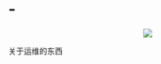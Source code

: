 # -
<p align="center">
<img src="http://image.baidu.com/search/detail?ct=503316480&z=undefined&tn=baiduimagedetail&ipn=d&word=linux&step_word=&ie=utf-8&in=&cl=2&lm=-1&st=undefined&cs=3502055518,593029557&os=3912987789,1482729155&simid=0,0&pn=1&rn=1&di=125601924500&ln=1882&fr=&fmq=1538981683153_R&fm=&ic=undefined&s=undefined&se=&sme=&tab=0&width=undefined&height=undefined&face=undefined&is=0,0&istype=0&ist=&jit=&bdtype=11&spn=0&pi=0&gsm=0&objurl=http%3A%2F%2Fwww.bjsyqw.com%2Fqiye%2Fupload%2F367%2Fadmin%2F20180815%2Ffdd7aab56679b63910bc6e2f30c454fa.jpg&rpstart=0&rpnum=0&adpicid=0">
 </p>
关于运维的东西
